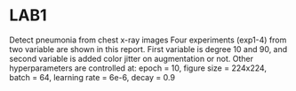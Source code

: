 # LAB1
Detect pneumonia from chest x-ray images
Four experiments (exp1-4) from two variable are shown in this report. First variable is degree 10 and 90, and second variable is added color jitter on augmentation or not. Other hyperparameters are controlled at:
epoch = 10, figure size = 224x224, batch = 64, learning rate = 6e-6, decay = 0.9

